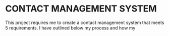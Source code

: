 # CONTACT MANAGEMENT SYSTEM

This project requires me to create a contact management system that meets 5 requirements. I have outlined below my process and how my  
